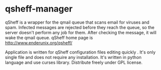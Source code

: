qsheff-manager
==============

qSheff is a wrapper for the qmail queue that scans email for viruses and spam. Infected messages are rejected before they reach the queue, so the server doesn't perform any job for them. After checking the message, it will wake the qmail queue. qSheff home page is http://www.enderunix.org/qsheff/

Application is written for qSheff configuration files editing quickly . It's only single file and does not require any installation. It's written in python language and use curses library. Distribute freely under GPL license.
